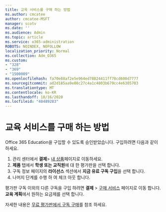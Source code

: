 ```yaml
---
title: 교육 서비스를 구매 하는 방법
ms.author: cmcatee
author: cmcatee-MSFT
manager: scotv
ms.date: ''
ms.audience: Admin
ms.topic: article
ms.service: o365-administration
ROBOTS: NOINDEX, NOFOLLOW
localization_priority: Normal
ms.collection: Adm_O365
ms.custom:
- "328"
- "369"
- "1500009"
ms.openlocfilehash: fa70e88af2e5e964ed78824411ff78cd600d7777
ms.sourcegitcommit: ad2d185aa9e08c27c4a1c4803b679cc4e6305703
ms.translationtype: MT
ms.contentlocale: ko-KR
ms.lasthandoff: 10/16/2020
ms.locfileid: "48489283"
---
```

# <a name="how-to-purchase-an-education-offer"></a>교육 서비스를 구매 하는 방법

Office 365 Education을 구입할 수 있도록 승인받았습니다. 구입하려면 다음과 같이 하세요.
  
1. 관리 센터에서 **결제**\> [내 상품](https://go.microsoft.com/fwlink/p/?linkid=842054)페이지로 이동하세요.
2. **제품** 탭에서 **학생 또는 교직원**에 대 한 평가판을 선택 합니다.
3. 구독 정보 페이지의 **라이선스** 섹션에서 **지금 유료 구독 구입**을 선택 합니다.
4. 나머지 단계를 수행 하 여 체크 아웃 합니다.

평가판 구독 이외의 다른 구독을 구입 하려면 **결제** \> [구매 서비스](https://go.microsoft.com/fwlink/p/?linkid=868433) 페이지로 이동 합니다. **교육 계획**에서 원하는 요금제를 선택 합니다.

자세한 내용은 [무료 평가판에서 구독 구매](https://docs.microsoft.com/microsoft-365/commerce/try-or-buy-microsoft-365#buy-a-subscription-from-your-free-trial)를 참조 하세요.